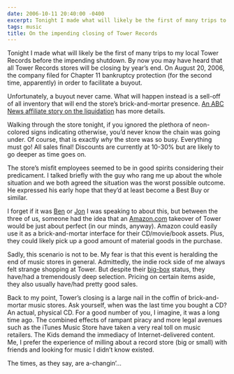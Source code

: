 ```yaml
---
date: 2006-10-11 20:40:00 -0400
excerpt: Tonight I made what will likely be the first of many trips to my local Tower Records before the impending shutdown.
tags: music
title: On the impending closing of Tower Records
---
```


Tonight I made what will likely be the first of many trips to my local Tower Records before the impending shutdown. By now you may have heard that all Tower Records stores will be closing by year’s end. On August 20, 2006, the company filed for Chapter 11 bankruptcy protection (for the second time, apparently) in order to facilitate a buyout.

Unfortunately, a buyout never came. What will happen instead is a sell-off of all inventory that will end the store’s brick-and-mortar presence. [An ABC News affiliate story on the liquidation](http://abclocal.go.com/wpvi/story?section=local&id=4646353) has more details.

Walking through the store tonight, if you ignored the plethora of neon-colored signs indicating otherwise, you’d never know the chain was going under. Of course, that is exactly _why_ the store was so busy. Everything must go! All sales final! Discounts are currently at 10-30% but are likely to go deeper as time goes on.

The store’s misfit employees seemed to be in good spirits considering their predicament. I talked briefly with the guy who rang me up about the whole situation and we both agreed the situation was the worst possible outcome. He expressed his early hope that they’d at least become a Best Buy or similar.

I forget if it was [Ben](http://flickr.com/photos/crazysax9/) or [Jon](http://flickr.com/photos/jxnholt/) I was speaking to about this, but between the three of us, someone had the idea that an [Amazon.com](http://www.amazon.com/) takeover of Tower would be just about perfect (in our minds, anyway). Amazon could easily use it as a brick-and-mortar interface for their CD/movie/book assets. Plus, they could likely pick up a good amount of material goods in the purchase.

Sadly, this scenario is not to be. My fear is that this event is heralding the end of music stores in general. Admittedly, the indie rock side of me always felt strange shopping at Tower. But despite their [big-box](http://en.wikipedia.org/wiki/Big_box) status, they have/had a tremendously deep selection. Pricing on certain items aside, they also usually have/had pretty good sales.

Back to my point, Tower’s closing is a large nail in the coffin of brick-and-mortar music stores. Ask yourself, when was the last time you bought a CD? An actual, physical CD. For a good number of you, I imagine, it was a long time ago. The combined effects of rampant piracy and more legal avenues such as the iTunes Music Store have taken a very real toll on music retailers. The Kids demand the immediacy of Internet-delivered content. Me, I prefer the experience of milling about a record store (big or small) with friends and looking for music I didn’t know existed.

The times, as they say, are a-changin’…